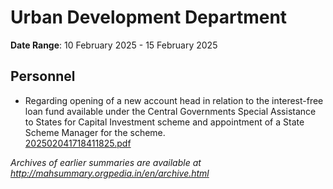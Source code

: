 # Urban Development Department

**Date Range**: 10 February 2025 - 15 February 2025


## Personnel
- Regarding opening of a new account head in relation to the interest-free loan fund available under the Central Governments Special Assistance to States for Capital Investment scheme and appointment of a State Scheme Manager for the scheme.\
  [202502041718411825.pdf](https://gr.maharashtra.gov.in/Site/Upload/Government%20Resolutions/English/202502041718411825.pdf)


*Archives of earlier summaries are available at http://mahsummary.orgpedia.in/en/archive.html*